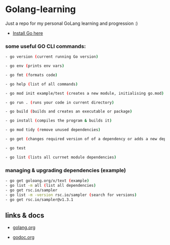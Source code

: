 # Golang-learning

Just a repo for my personal GoLang learning and progression :)

- [Install Go here](https://go.dev/doc/install)


### some useful GO CLI commands:

```sh
- go version (current running Go version)

- go env (prints env vars)

- go fmt (formats code)

- go help (list of all commands)

- go mod init example/test (creates a new module, initialising go.mod)

- go run . (runs your code in current directory)

- go build (builds and creates an executable or package)

- go install (compiles the program & builds it)

- go mod tidy (remove unused dependencies)

- go get (changes required version of of a dependency or adds a new dependency)

- go test

- go list (lists all currnet module dependencies)
```
### managing & upgrading dependencies (example)

```sh
- go get goloang.org/x/text (example)
- go list -m all (list all dependencies)
- go get rsc.io/sampler
- go list -m -version rsc.io/sampler (search for versions)
- go get rsc.io/sampler@v1.3.1
```
## links & docs

- [golang.org](golang.org)

- [godoc.org](godoc.org)